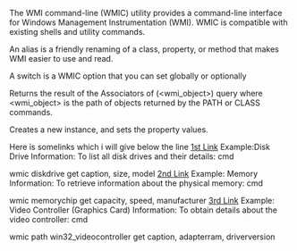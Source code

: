 The WMI command-line (WMIC) utility provides a command-line interface for Windows Management Instrumentation (WMI). WMIC is compatible with existing shells and utility commands. 

An alias is a friendly renaming of a class, property, or method that makes WMI easier to use and read. 

A switch is a WMIC option that you can set globally or optionally

Returns the result of the Associators of (<wmi_object>) query where <wmi_object> is the path of objects returned by the PATH or CLASS commands. 

Creates a new instance, and sets the property values.

Here is somelinks which i will give below the line
[1st Link](https://learn.microsoft.com/en-us/windows/win32/wmisdk/wmic)
Example:Disk Drive Information: To list all disk drives and their details:
cmd

wmic diskdrive get caption, size, model
[2nd Link](https://www.techtarget.com/searchenterprisedesktop/definition/Windows-Management-Instrumentation-Command-line-WMIC)
Example: Memory Information: To retrieve information about the physical memory:
cmd

wmic memorychip get capacity, speed, manufacturer
[3rd Link](https://en.wikipedia.org/wiki/Windows_Management_Instrumentation)
Example: Video Controller (Graphics Card) Information: To obtain details about the video controller:
cmd

wmic path win32_videocontroller get caption, adapterram, driverversion
